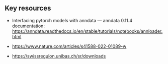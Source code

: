 ## Key resources

- Interfacing pytorch models with anndata — anndata 0.11.4 documentation: https://anndata.readthedocs.io/en/stable/tutorials/notebooks/annloader.html

- https://www.nature.com/articles/s41588-022-01089-w

- https://swissregulon.unibas.ch/sr/downloads